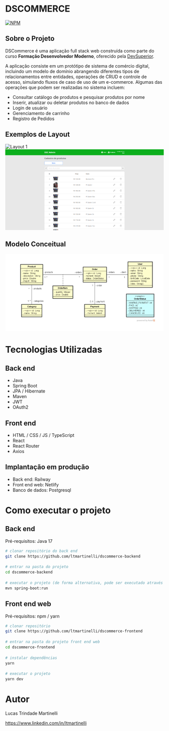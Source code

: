 # DSCOMMERCE
[![NPM](https://img.shields.io/npm/l/react)](https://github.com/ltmartinelli/dscommerce-backend/blob/main/LICENSE)
## Sobre o Projeto
DSCommerce é uma aplicação full stack web construída como parte do curso **Formação Desenvolvedor Moderno**, oferecido pela [DevSuperior](https://devsuperior.com.br "Site da DevSuperior").

A aplicação consiste em um protótipo de sistema de comércio digital, incluindo um modelo de domínio abrangendo diferentes tipos de relacionamentos entre entidades, operações de CRUD e controle de acesso, simulando fluxos de caso de uso de um e-commerce. Algumas das operações que podem ser realizadas no sistema incluem:
- Consultar catálogo de produtos e pesquisar produtos por nome
- Inserir, atualizar ou deletar produtos no banco de dados
- Login de usuário 
- Gerenciamento de carrinho
- Registro de Pedidos

## Exemplos de Layout
![Layout 1](https://ltmartinelli-dev.netlify.app/img/thumbs/dscommerce.png) ![Layout 2](https://raw.githubusercontent.com/ltmartinelli/dsc-images/main/img.png)

## Modelo Conceitual
![Modelo Conceitual](https://github.com/ltmartinelli/dsc-images/blob/main/img2.png?raw=true)

# Tecnologias Utilizadas
## Back end
- Java
- Spring Boot
- JPA / Hibernate
- Maven
- JWT
- OAuth2
## Front end
- HTML / CSS / JS / TypeScript
- React
- React Router
- Axios
## Implantação em produção
- Back end: Railway
- Front end web: Netlify
- Banco de dados: Postgresql

# Como executar o projeto

## Back end
Pré-requisitos: Java 17

```bash
# clonar repositório do back end
git clone https://github.com/ltmartinelli/dscommerce-backend

# entrar na pasta do projeto
cd dscommerce-backend

# executar o projeto (de forma alternativa, pode ser executado através de uma IDE como IntelliJ ou STS)
mvn spring-boot:run
```

## Front end web
Pré-requisitos: npm / yarn

```bash
# clonar repositório
git clone https://github.com/ltmartinelli/dscommerce-frontend

# entrar na pasta do projeto front end web
cd dscommerce-frontend

# instalar dependências
yarn

# executar o projeto
yarn dev
```

# Autor

Lucas Trindade Martinelli

https://www.linkedin.com/in/ltmartinelli
